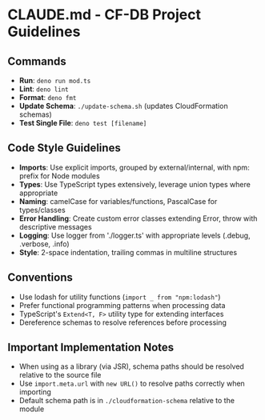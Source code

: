 # CLAUDE.md - CF-DB Project Guidelines

## Commands

- **Run**: `deno run mod.ts`
- **Lint**: `deno lint`
- **Format**: `deno fmt`
- **Update Schema**: `./update-schema.sh` (updates CloudFormation schemas)
- **Test Single File**: `deno test [filename]`

## Code Style Guidelines

- **Imports**: Use explicit imports, grouped by external/internal, with npm:
  prefix for Node modules
- **Types**: Use TypeScript types extensively, leverage union types where
  appropriate
- **Naming**: camelCase for variables/functions, PascalCase for types/classes
- **Error Handling**: Create custom error classes extending Error, throw with
  descriptive messages
- **Logging**: Use logger from './logger.ts' with appropriate levels (.debug,
  .verbose, .info)
- **Style**: 2-space indentation, trailing commas in multiline structures

## Conventions

- Use lodash for utility functions (`import _ from "npm:lodash"`)
- Prefer functional programming patterns when processing data
- TypeScript's `Extend<T, F>` utility type for extending interfaces
- Dereference schemas to resolve references before processing

## Important Implementation Notes

- When using as a library (via JSR), schema paths should be resolved relative to
  the source file
- Use `import.meta.url` with `new URL()` to resolve paths correctly when
  importing
- Default schema path is in `./cloudformation-schema` relative to the module
